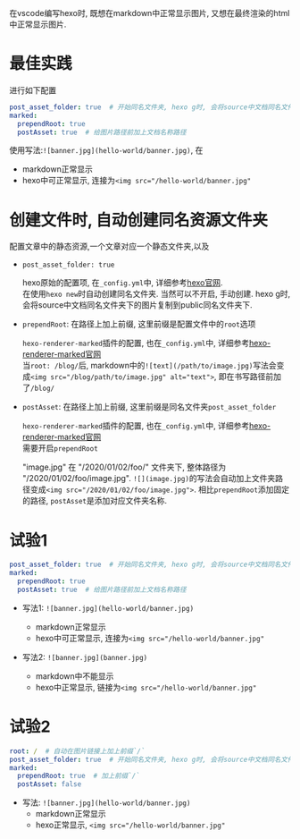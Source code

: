 在vscode编写hexo时, 既想在markdown中正常显示图片, 又想在最终渲染的html中正常显示图片.




# 最佳实践
进行如下配置
```yml
post_asset_folder: true  # 开始同名文件夹, hexo g时, 会将source中文档同名文件夹下的图片复制到public同名文件夹下
marked:
  prependRoot: true  
  postAsset: true  # 给图片路径前加上文档名称路径
```
使用写法:`![banner.jpg](hello-world/banner.jpg)`, 在
- markdown正常显示
- hexo中可正常显示, 连接为`<img src="/hello-world/banner.jpg"`


# 创建文件时, 自动创建同名资源文件夹

配置文章中的静态资源,一个文章对应一个静态文件夹,以及

- `post_asset_folder: true`

    hexo原始的配置项, 在`_config.yml`中, 详细参考[hexo官网](https://hexo.io/zh-cn/docs/asset-folders).  
    在使用`hexo new`时自动创建同名文件夹. 当然可以不开启, 手动创建.
    hexo g时, 会将source中文档同名文件夹下的图片复制到public同名文件夹下.  

- `prependRoot`: 在路径上加上前缀, 这里前缀是配置文件中的`root`选项
 
    `hexo-renderer-marked`插件的配置, 也在`_config.yml`中, 详细参考[hexo-renderer-marked官网](https://github.com/hexojs/hexo-renderer-marked)  
    当`root: /blog/`后, markdown中的`![text](/path/to/image.jpg)`写法会变成`<img src="/blog/path/to/image.jpg" alt="text">`, 即在书写路径前加了`/blog/`



- `postAsset`: 在路径上加上前缀, 这里前缀是同名文件夹`post_asset_folder`
  
    `hexo-renderer-marked`插件的配置, 也在`_config.yml`中, 详细参考[hexo-renderer-marked官网](https://github.com/hexojs/hexo-renderer-marked)  
    需要开启`prependRoot`  

    "image.jpg" 在 "/2020/01/02/foo/" 文件夹下, 整体路径为 "/2020/01/02/foo/image.jpg". `![](image.jpg)`的写法会自动加上文件夹路径变成`<img src="/2020/01/02/foo/image.jpg">`. 相比`prependRoot`添加固定的路径, `postAsset`是添加对应文件夹名称.

# 试验1


```yml
post_asset_folder: true  # 开始同名文件夹, hexo g时, 会将source中文档同名文件夹下的图片复制到public同名文件夹下
marked:
  prependRoot: true  
  postAsset: true  # 给图片路径前加上文档名称路径
```
- 写法1: `![banner.jpg](hello-world/banner.jpg)`
  - markdown正常显示
  - hexo中可正常显示, 连接为`<img src="/hello-world/banner.jpg"`


- 写法2: `![banner.jpg](banner.jpg)`
  - markdown中不能显示
  - hexo中正常显示, 链接为`<img src="/hello-world/banner.jpg"`


# 试验2 

```yml
root: /  # 自动在图片链接上加上前缀`/`
post_asset_folder: true  # 开始同名文件夹, hexo g时, 会将source中文档同名文件夹下的图片复制到public同名文件夹下
marked:
  prependRoot: true  # 加上前缀`/`
  postAsset: false
```


- 写法: `![banner.jpg](hello-world/banner.jpg)`
  - markdown正常显示
  - hexo正常显示, `<img src="/hello-world/banner.jpg"`